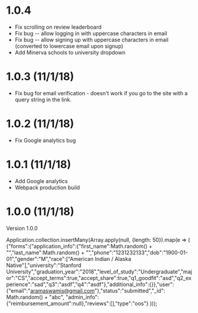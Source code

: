 # 1.0.4
- Fix scrolling on review leaderboard
- Fix bug -- allow logging in with uppercase characters in email
- Fix bug -- allow signing up with uppercase characters in email (converted to lowercase email upon signup)
- Add Minerva schools to university dropdown

# 1.0.3 (11/1/18)
- Fix bug for email verification - doesn't work if you go to the site with a query string in the link.

# 1.0.2 (11/1/18)
- Fix Google analytics bug

# 1.0.1 (11/1/18)
- Add Google analytics
- Webpack production build

# 1.0.0 (11/1/18)
Version 1.0.0



Application.collection.insertMany(Array.apply(null, {length: 50}).map(e => (
    {"forms":{"application_info":{"first_name":Math.random() + "","last_name":Math.random() + "","phone":"1231232133","dob":"1900-01-01","gender":"M","race":["American Indian / Alaska Native"],"university":"Stanford University","graduation_year":"2018","level_of_study":"Undergraduate","major":"CS","accept_terms":true,"accept_share":true,"q1_goodfit":"asd","q2_experience":"sad","q3":"asdf","q4":"asdf"},"additional_info":{}},"user":{"email":"aramaswamis@gmail.com"},"status":"submitted","_id": Math.random() + "abc", "admin_info":{"reimbursement_amount":null},"reviews":[],"type":"oos"}
)));

